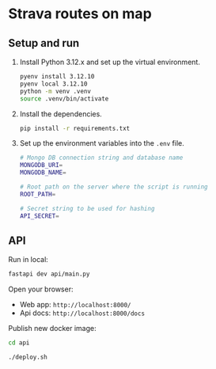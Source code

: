# Strava routes on map

## Setup and run

1. Install Python 3.12.x and set up the virtual environment.

   ```bash
   pyenv install 3.12.10
   pyenv local 3.12.10
   python -m venv .venv
   source .venv/bin/activate
   ```

2. Install the dependencies.

   ```bash
   pip install -r requirements.txt
   ```

3. Set up the environment variables into the `.env` file.

   ```bash
   # Mongo DB connection string and database name
   MONGODB_URI=
   MONGODB_NAME=

   # Root path on the server where the script is running
   ROOT_PATH=

   # Secret string to be used for hashing
   API_SECRET=

   ```

## API

Run in local:

```bash
fastapi dev api/main.py
```

Open your browser:

- Web app: `http://localhost:8000/`
- Api docs: `http://localhost:8000/docs`

Publish new docker image:

```bash
cd api

./deploy.sh
```
